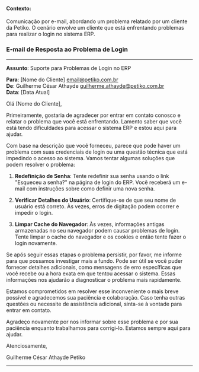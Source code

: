 #### Contexto:
Comunicação por e-mail, abordando um problema relatado por um cliente da Petiko. O cenário envolve um cliente que está enfrentando problemas para realizar o login no sistema ERP.

### E-mail de Resposta ao Problema de Login

---

**Assunto**: Suporte para Problemas de Login no ERP

**Para**: [Nome do Cliente] <email@petiko.com.br>  
**De**: Guilherme César Athayde <guilherme.athayde@petiko.com.br>  
**Data**: [Data Atual]  

Olá [Nome do Cliente],

Primeiramente, gostaria de agradecer por entrar em contato conosco e relatar o problema que você está enfrentando. Lamento saber que você está tendo dificuldades para acessar o sistema ERP e estou aqui para ajudar.

Com base na descrição que você forneceu, parece que pode haver um problema com suas credenciais de login ou uma questão técnica que está impedindo o acesso ao sistema. Vamos tentar algumas soluções que podem resolver o problema:

1. **Redefinição de Senha**: Tente redefinir sua senha usando o link "Esqueceu a senha?" na página de login do ERP. Você receberá um e-mail com instruções sobre como definir uma nova senha.

2. **Verificar Detalhes do Usuário**: Certifique-se de que seu nome de usuário está correto. Às vezes, erros de digitação podem ocorrer e impedir o login.

3. **Limpar Cache do Navegador**: Às vezes, informações antigas armazenadas no seu navegador podem causar problemas de login. Tente limpar o cache do navegador e os cookies e então tente fazer o login novamente.

Se após seguir essas etapas o problema persistir, por favor, me informe para que possamos investigar mais a fundo. Pode ser útil se você puder fornecer detalhes adicionais, como mensagens de erro específicas que você recebe ou a hora exata em que tentou acessar o sistema. Essas informações nos ajudarão a diagnosticar o problema mais rapidamente.

Estamos comprometidos em resolver esse inconveniente o mais breve possível e agradecemos sua paciência e colaboração. Caso tenha outras questões ou necessite de assistência adicional, sinta-se à vontade para entrar em contato.

Agradeço novamente por nos informar sobre esse problema e por sua paciência enquanto trabalhamos para corrigi-lo. Estamos sempre aqui para ajudar.

Atenciosamente,

Guilherme César Athayde
Petiko  

---
